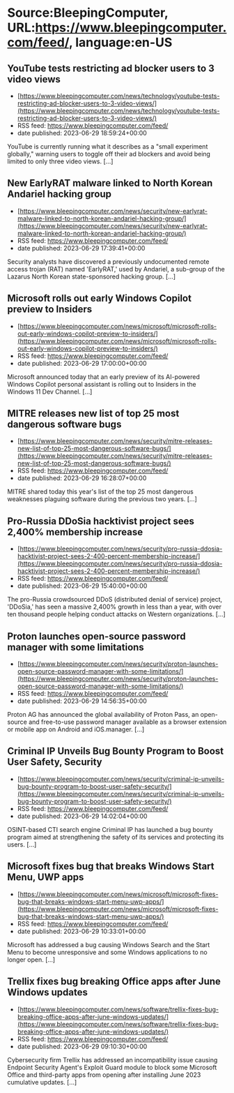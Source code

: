 # Source:BleepingComputer, URL:https://www.bleepingcomputer.com/feed/, language:en-US

## YouTube tests restricting ad blocker users to 3 video views
 - [https://www.bleepingcomputer.com/news/technology/youtube-tests-restricting-ad-blocker-users-to-3-video-views/](https://www.bleepingcomputer.com/news/technology/youtube-tests-restricting-ad-blocker-users-to-3-video-views/)
 - RSS feed: https://www.bleepingcomputer.com/feed/
 - date published: 2023-06-29 18:59:24+00:00

YouTube is currently running what it describes as a "small experiment globally," warning users to toggle off their ad blockers and avoid being limited to only three video views. [...]

## New EarlyRAT malware linked to North Korean Andariel hacking group
 - [https://www.bleepingcomputer.com/news/security/new-earlyrat-malware-linked-to-north-korean-andariel-hacking-group/](https://www.bleepingcomputer.com/news/security/new-earlyrat-malware-linked-to-north-korean-andariel-hacking-group/)
 - RSS feed: https://www.bleepingcomputer.com/feed/
 - date published: 2023-06-29 17:39:41+00:00

Security analysts have discovered a previously undocumented remote access trojan (RAT) named 'EarlyRAT,' used by Andariel, a sub-group of the Lazarus North Korean state-sponsored hacking group. [...]

## Microsoft rolls out early Windows Copilot preview to Insiders
 - [https://www.bleepingcomputer.com/news/microsoft/microsoft-rolls-out-early-windows-copilot-preview-to-insiders/](https://www.bleepingcomputer.com/news/microsoft/microsoft-rolls-out-early-windows-copilot-preview-to-insiders/)
 - RSS feed: https://www.bleepingcomputer.com/feed/
 - date published: 2023-06-29 17:00:00+00:00

Microsoft announced today that an early preview of its AI-powered Windows Copilot personal assistant is rolling out to Insiders in the Windows 11 Dev Channel. [...]

## MITRE releases new list of top 25 most dangerous software bugs
 - [https://www.bleepingcomputer.com/news/security/mitre-releases-new-list-of-top-25-most-dangerous-software-bugs/](https://www.bleepingcomputer.com/news/security/mitre-releases-new-list-of-top-25-most-dangerous-software-bugs/)
 - RSS feed: https://www.bleepingcomputer.com/feed/
 - date published: 2023-06-29 16:28:07+00:00

MITRE shared today this year's list of the top 25 most dangerous weaknesses plaguing software during the previous two years. [...]

## Pro-Russia DDoSia hacktivist project sees 2,400% membership increase
 - [https://www.bleepingcomputer.com/news/security/pro-russia-ddosia-hacktivist-project-sees-2-400-percent-membership-increase/](https://www.bleepingcomputer.com/news/security/pro-russia-ddosia-hacktivist-project-sees-2-400-percent-membership-increase/)
 - RSS feed: https://www.bleepingcomputer.com/feed/
 - date published: 2023-06-29 15:40:00+00:00

The pro-Russia crowdsourced DDoS (distributed denial of service) project, 'DDoSia,' has seen a massive 2,400% growth in less than a year, with over ten thousand people helping conduct attacks on Western organizations. [...]

## Proton launches open-source password manager with some limitations
 - [https://www.bleepingcomputer.com/news/security/proton-launches-open-source-password-manager-with-some-limitations/](https://www.bleepingcomputer.com/news/security/proton-launches-open-source-password-manager-with-some-limitations/)
 - RSS feed: https://www.bleepingcomputer.com/feed/
 - date published: 2023-06-29 14:56:35+00:00

Proton AG has announced the global availability of Proton Pass, an open-source and free-to-use password manager available as a browser extension or mobile app on Android and iOS.manager. [...]

## Criminal IP Unveils Bug Bounty Program to Boost User Safety, Security
 - [https://www.bleepingcomputer.com/news/security/criminal-ip-unveils-bug-bounty-program-to-boost-user-safety-security/](https://www.bleepingcomputer.com/news/security/criminal-ip-unveils-bug-bounty-program-to-boost-user-safety-security/)
 - RSS feed: https://www.bleepingcomputer.com/feed/
 - date published: 2023-06-29 14:02:04+00:00

OSINT-based CTI search engine Criminal IP has launched a bug bounty program aimed at strengthening the safety of its services and protecting its users. [...]

## Microsoft fixes bug that breaks Windows Start Menu, UWP apps
 - [https://www.bleepingcomputer.com/news/microsoft/microsoft-fixes-bug-that-breaks-windows-start-menu-uwp-apps/](https://www.bleepingcomputer.com/news/microsoft/microsoft-fixes-bug-that-breaks-windows-start-menu-uwp-apps/)
 - RSS feed: https://www.bleepingcomputer.com/feed/
 - date published: 2023-06-29 10:33:01+00:00

Microsoft has addressed a bug causing Windows Search and the Start Menu to become unresponsive and some Windows applications to no longer open. [...]

## Trellix fixes bug breaking Office apps after June Windows updates
 - [https://www.bleepingcomputer.com/news/software/trellix-fixes-bug-breaking-office-apps-after-june-windows-updates/](https://www.bleepingcomputer.com/news/software/trellix-fixes-bug-breaking-office-apps-after-june-windows-updates/)
 - RSS feed: https://www.bleepingcomputer.com/feed/
 - date published: 2023-06-29 09:10:30+00:00

Cybersecurity firm Trellix has addressed an incompatibility issue causing Endpoint Security Agent's Exploit Guard module to block some Microsoft Office and third-party apps from opening after installing June 2023 cumulative updates. [...]

